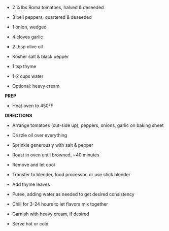 -   2 ¼ lbs Roma tomatoes, halved & deseeded

-   3 bell peppers, quartered & deseeded

-   1 onion, wedged

-   4 cloves garlic

-   2 tbsp olive oil

-   Kosher salt & black pepper

-   1 tsp thyme

-   1-2 cups water

-   Optional: heavy cream

**PREP**

-   Heat oven to 450°F

**DIRECTIONS**

-   Arrange tomatoes (cut-side up), peppers, onions, garlic on baking
    sheet

-   Drizzle oil over everything

-   Sprinkle generously with salt & pepper

-   Roast in oven until browned, ~40 minutes

-   Remove and let cool

-   Transfer to blender, food processor, or use stick blender

-   Add thyme leaves

-   Puree, adding water as needed to get desired consistency

-   Chill for 3-24 hours to let flavors mix together

-   Garnish with heavy cream, if desired

-   Serve hot or cold
